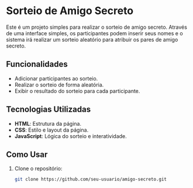 # Sorteio de Amigo Secreto

Este é um projeto simples para realizar o sorteio de amigo secreto. Através de uma interface simples, os participantes podem inserir seus nomes e o sistema irá realizar um sorteio aleatório para atribuir os pares de amigo secreto.

## Funcionalidades

- Adicionar participantes ao sorteio.
- Realizar o sorteio de forma aleatória.
- Exibir o resultado do sorteio para cada participante.

## Tecnologias Utilizadas

- **HTML**: Estrutura da página.
- **CSS**: Estilo e layout da página.
- **JavaScript**: Lógica do sorteio e interatividade.

## Como Usar

1. Clone o repositório:
   ```bash
   git clone https://github.com/seu-usuario/amigo-secreto.git
